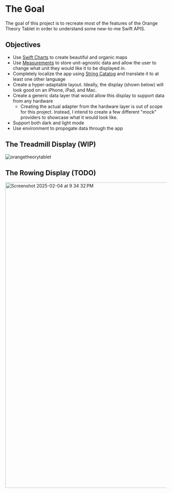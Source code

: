 # The Goal
The goal of this project is to recreate most of the features of the Orange Theory Tablet in order to understand some new-to-me Swift APIS.

## Objectives
- Use [Swift Charts](https://developer.apple.com/documentation/charts) to create beautiful and organic maps
- Use [Measurements](https://developer.apple.com/documentation/foundation/measurement) to store unit-agnostic data and allow the user to change what unit they would like it to be displayed in.
- Completely localize the app using [String Catalog](https://developer.apple.com/documentation/xcode/localizing-and-varying-text-with-a-string-catalog) and translate it to at least one other language
- Create a hyper-adaptable layout. Ideally, the display (shown below) will look good on an iPhone, iPad, and Mac.
- Create a generic data layer that would allow this display to support data from any hardware
    - Creating the actual adapter from the hardware layer is out of scope for this project. Instead, I intend to create a few different "mock" providers to showcase what it would look like.
- Support both dark and light mode
- Use environment to propogate data through the app

## The Treadmill Display (WIP)

![orangetheorytablet](https://github.com/user-attachments/assets/86288a70-52c4-425d-a3c7-2047af8825d6)

## The Rowing Display (TODO)

<img width="951" alt="Screenshot 2025-02-04 at 9 34 32 PM" src="https://github.com/user-attachments/assets/57a40849-412c-43c3-8a48-e96101a88b49" />
